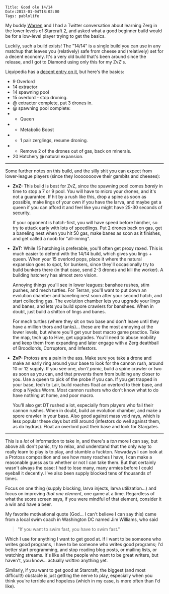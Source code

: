     Title: Good ole 14/14
    Date:2013-01-04T18:02:00
    Tags: pablolife

My buddy [Warren][1] and I had a Twitter conversation about learning Zerg in the
lower levels of Starcraft 2, and asked what a good beginner build would be for a
low-level player trying to get the basics.

Luckily, such a build exists! The "14/14" is a single build you can use in any
matchup that leaves you (relatively) safe from cheese and (relatively) set for
a decent economy. It's a very old build that's been around since the release,
and I got to Diamond using only this for my ZvZ's.

Liquipedia has a [decent entry on it][2], but here's the basics:

* 9 Overlord
* 14 extractor
* 14 spawning pool
* 15 overlord - stop droning.
* @ extractor complete, put 3 drones in.
* @ spawning pool complete:
* * Queen
* * Metabolic Boost
* * 1 pair zerglings, resume droning.
* * Remove 2 of the drones out of gas, back on minerals.
* 20 Hatchery @ natural expansion.

---

Some further notes on this build, and the silly shit you can expect from
lower-league players (since they loooooooove their gambits and cheeses):

* **ZvZ:** This build is best for ZvZ, since the spawning pool comes _barely_
  in time to stop a 7 or 9 pool. You will have to micro your drones, and
  it's not a guarantee. If hit by a rush like this, drop a spine as soon
  as possible, make lings of your own if you have the larva, and maybe get a
  queen if you can afford it and feel like you might have 25-30 seconds of
  security.

  If your opponent is hatch-first, you will have speed before him/her, so try to
  attack early with lots of speedlings. Put 2 drones back on gas, get a baneling
  nest when you hit 50 gas, make banes as soon as it finishes, and get called a
  noob for "all-inning".

* **ZvT:** While 15 hatching is preferable, you'll often get proxy raxed. This
  is much easier to defend with the 14/14 build, which gives you lings + queen.
  When your 15 overlord pops, place it where the natural expansion goes to spot,
  for bunkers, since they'll occasionally try to build bunkers there (in that
  case, send 2-3 drones and kill the worker). A building hatchery has almost
  zero vision.

  Annoying things you'll see in lower leagues: banshee rushes, stim pushes, and
  mech turtles. For Terran, you'll want to put down an evolution chamber and
  baneling nest soon after your second hatch, and start collecting gas. The
  evolution chamber lets you upgrade your lings and banes, and lets you build
  spore crawlers for banshees. When in doubt, just build a shitton of lings and
  banes.

  For mech turtles (where they sit on two base and don't leave until they have a
  million thors and tanks)... these are the most annoying at the lower levels,
  but where you'll get your best macro game practice. Take the map, tech up to
  Hive, get upgrades. You'll need to abuse mobility and keep them from expanding
  and later engage with a Zerg deathball of Broodlords, Corruptors, and
  Infestors.

* **ZvP:** Protoss are a pain in the ass. Make sure you take a drone and make an
  early ring around your base to look for the cannon rush, around 10 or 12 supply.
  If you see one, _don't panic_, build a spine crawler or two as soon as you
  can, and that prevents them from building any closer to you. Use a queen to
  pick of the probe if you can. If you get trapped in your base, tech to Lair,
  build roaches float an overlord to their base, and drop a Nydus Worm. Most
  cannon rushers who don't know what to do have nothing at home, and poor macro.

  You'll also get DT rushed a lot, especially from players who fail their cannon
  rushes. When in doubt, build an evolution chamber, and make a spore crawler in
  your base. Also good against mass void rays, which is less popular these days
  but still around (infestors do well against them, as do hydras). Float an
  overlord past their base and look for Stargates.

---

This is a _lot_ of information to take in, and there's a _ton_ more I can say,
but above all: don't panic, try to relax, and understand that the only way to
really learn to play is to play, and stumble a fuckton. Nowadays I can look at a
Protoss composition and see how many roaches I have, I can make a reasonable
guess as to whether or not I can take them. But that certainly wasn't always the
case: I had to lose many, many armies before I could eyeball it decently. I've
also been supply blocked tens of thousands of times.

Focus on one thing (supply blocking, larva injects, larva utilization...) and
focus on improving _that one element_, one game at a time. Regardless of what
the score screen says, if you were mindful of that element, consider it a win
and have a beer.

My favorite motivational quote (God... I can't believe I can say this) came from
a local swim coach in Washington DC named Jim Williams, who said

<blockquote>
"If you want to swim fast, you have to swim fast."
</blockquote>

Which I use for anything I want to get good at. If I want to be someone who
writes good programs, I have to be someone who writes good programs; I'd
better start programming, and stop reading blog posts, or mailing lists, or
watching streams. It's like all the people who want to be great writers, but
haven't, you know... actually _written_ anything yet.

Similarly, if you want to get good at Starcraft, the biggest (and most
difficult!) obstacle is just getting the nerve to play, especially when you
think you're terrible and hopeless (which in my case, is more often than I'd
like).

   [1]: http://twitter.com/fearofcode
   [2]: http://wiki.teamliquid.net/starcraft2/Speedling_Expand
